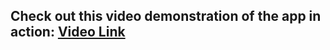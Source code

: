 ## Check out this video demonstration of the app in action: [Video Link](https://www.youtube.com/watch?v=your-video-id)

